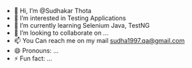 - 👋 Hi, I’m @Sudhakar Thota
- 👀 I’m interested in Testing Applications
- 🌱 I’m currently learning Selenium Java, TestNG
- 💞️ I’m looking to collaborate on ...
- 📫 You Can reach me on my mail sudha1997.qa@gmail.com
- 😄 Pronouns: ...
- ⚡ Fun fact: ...

<!---
SudhakarThota1997/SudhakarThota1997 is a ✨ special ✨ repository because its `README.md` (this file) appears on your GitHub profile.
You can click the Preview link to take a look at your changes.
--->
